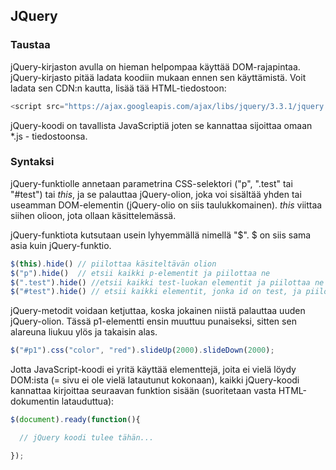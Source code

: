 ## JQuery

### Taustaa

jQuery-kirjaston avulla on hieman helpompaa käyttää DOM-rajapintaa. jQuery-kirjasto pitää ladata koodiin mukaan ennen sen käyttämistä. Voit ladata sen CDN:n kautta, lisää tää HTML-tiedostoon:

```js
<script src="https://ajax.googleapis.com/ajax/libs/jquery/3.3.1/jquery.min.js"></script>
```

jQuery-koodi on tavallista JavaScriptiä joten se kannattaa sijoittaa omaan *.js - tiedostoonsa.

### Syntaksi

jQuery-funktiolle annetaan parametrina CSS-selektori ("p", ".test" tai "#test") tai *this*, ja se palauttaa jQuery-olion, joka voi sisältää yhden tai useamman DOM-elementin (jQuery-olio on siis taulukkomainen). *this* viittaa siihen olioon, jota ollaan käsittelemässä.

jQuery-funktiota kutsutaan usein lyhyemmällä nimellä "$". $ on siis sama asia kuin jQuery-funktio.

```js
$(this).hide() // piilottaa käsiteltävän olion
$("p").hide()  // etsii kaikki p-elementit ja piilottaa ne
$(".test").hide() //etsii kaikki test-luokan elementit ja piilottaa ne
$("#test").hide() // etsii kaikki elementit, jonka id on test, ja piilottaa ne
```

jQuery-metodit voidaan ketjuttaa, koska jokainen niistä palauttaa uuden jQuery-olion. Tässä p1-elementti ensin muuttuu punaiseksi, sitten sen alareuna liukuu ylös ja takaisin alas.

```js
$("#p1").css("color", "red").slideUp(2000).slideDown(2000);
```

Jotta JavaScript-koodi ei yritä käyttää elementtejä, joita ei vielä löydy DOM:ista (= sivu ei ole vielä latautunut kokonaan), kaikki jQuery-koodi kannattaa kirjoittaa seuraavan funktion sisään (suoritetaan vasta HTML-dokumentin latauduttua):

```js
$(document).ready(function(){

  // jQuery koodi tulee tähän...

});
```

### 